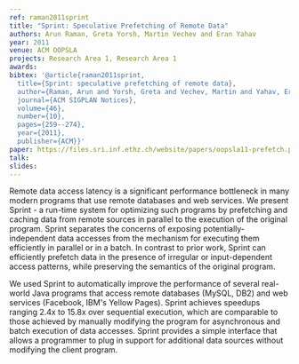 ```yaml
---
ref: raman2011sprint
title: "Sprint: Speculative Prefetching of Remote Data"
authors: Arun Raman, Greta Yorsh, Martin Vechev and Eran Yahav     
year: 2011
venue: ACM OOPSLA
projects: Research Area 1, Research Area 1
awards:
bibtex: '@article{raman2011sprint,
  title={Sprint: speculative prefetching of remote data},
  author={Raman, Arun and Yorsh, Greta and Vechev, Martin and Yahav, Eran},
  journal={ACM SIGPLAN Notices},
  volume={46},
  number={10},
  pages={259--274},
  year={2011},
  publisher={ACM}}'
paper: https://files.sri.inf.ethz.ch/website/papers/oopsla11-prefetch.pdf
talk: 
slides: 
---
```


Remote data access latency is a significant performance bottleneck in many modern programs that use remote databases and web services. We present Sprint - a run-time system for optimizing such programs by prefetching and caching data from remote sources in parallel to the execution of the original program. Sprint separates the concerns of exposing potentially-independent data accesses from the mechanism for executing them efficiently in parallel or in a batch. In contrast to prior work, Sprint can efficiently prefetch data in the presence of irregular or input-dependent access patterns, while preserving the semantics of the original program.

We used Sprint to automatically improve the performance of several real-world Java programs that access remote databases (MySQL, DB2) and web services (Facebook, IBM's Yellow Pages). Sprint achieves speedups ranging 2.4x to 15.8x over sequential execution, which are comparable to those achieved by manually modifying the program for asynchronous and batch execution of data accesses. Sprint provides a simple interface that allows a programmer to plug in support for additional data sources without modifying the client program.
